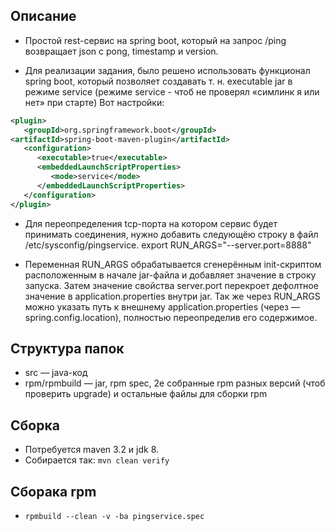 ## Описание

* Простой rest-сервис на spring boot, который на запрос /ping возвращает json с pong, timestamp и version. 

* Для реализации задания, было решено использовать функционал spring boot, который позволяет создавать т. н. executable jar в режиме service (режиме service - чтоб не проверял «симлинк я или нет» при старте) Вот настройки:
```xml
<plugin>
   <groupId>org.springframework.boot</groupId>
<artifactId>spring-boot-maven-plugin</artifactId>
   <configuration>
      <executable>true</executable>
      <embeddedLaunchScriptProperties>
         <mode>service</mode>
      </embeddedLaunchScriptProperties>
   </configuration>
</plugin>
```

* Для переопределения tcp-порта на котором сервис будет принимать соединения, нужно добавить следующёю строку в файл /etc/sysconfig/pingservice.
export RUN_ARGS="--server.port=8888"

* Переменная RUN_ARGS обрабатывается сгенерённым init-скриптом расположенным в начале jar-файла и добавляет значение в строку запуска. Затем значение свойства server.port перекроет дефолтное значение в application.properties внутри jar.
Так же через RUN_ARGS можно указать путь к внешнему application.properties (через —spring.config.location), полностью переопределив его содержимое.


## Структура папок

* src — java-код
* rpm/rpmbuild — jar, rpm spec, 2е собранные rpm разных версий (чтоб проверить upgrade) и остальные файлы для сборки rpm

## Сборка

* Потребуется maven 3.2 и jdk 8.
* Собирается так:
`mvn clean verify`

## Сборака rpm

* `rpmbuild --clean -v -ba pingservice.spec`

